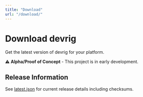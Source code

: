 ```yaml
---
title: "Download"
url: "/download/"
---
```


# Download devrig

Get the latest version of devrig for your platform.

⚠️ **Alpha/Proof of Concept** - This project is in early development.

## Release Information

See [latest.json](/download/latest.json) for current release details including checksums.

